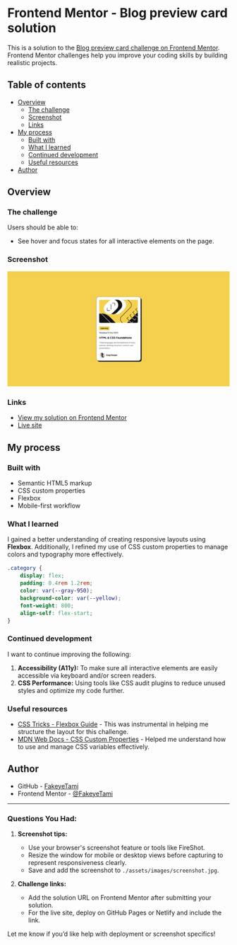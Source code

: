 # Frontend Mentor - Blog preview card solution

This is a solution to the [Blog preview card challenge on Frontend Mentor](https://www.frontendmentor.io/challenges/blog-preview-card-ckPaj01IcS). Frontend Mentor challenges help you improve your coding skills by building realistic projects.

## Table of contents

-   [Overview](#overview)
    -   [The challenge](#the-challenge)
    -   [Screenshot](#screenshot)
    -   [Links](#links)
-   [My process](#my-process)
    -   [Built with](#built-with)
    -   [What I learned](#what-i-learned)
    -   [Continued development](#continued-development)
    -   [Useful resources](#useful-resources)
-   [Author](#author)

## Overview

### The challenge

Users should be able to:

-   See hover and focus states for all interactive elements on the page.

### Screenshot

![Solution Screenshot](./assets/images/screenshot.jpg)

### Links

-   [View my solution on Frontend Mentor](https://www.frontendmentor.io/solutions/blog-preview-card-IMgMJSq9L2)
-   [Live site](https://fakeyet.github.io/Blog-Preview-Card/)

## My process

### Built with

-   Semantic HTML5 markup
-   CSS custom properties
-   Flexbox
-   Mobile-first workflow

### What I learned

I gained a better understanding of creating responsive layouts using **Flexbox**. Additionally, I refined my use of CSS custom properties to manage colors and typography more effectively.

```css
.category {
    display: flex;
    padding: 0.4rem 1.2rem;
    color: var(--gray-950);
    background-color: var(--yellow);
    font-weight: 800;
    align-self: flex-start;
}
```

### Continued development

I want to continue improving the following:

1. **Accessibility (A11y):** To make sure all interactive elements are easily accessible via keyboard and/or screen readers.
2. **CSS Performance:** Using tools like CSS audit plugins to reduce unused styles and optimize my code further.

### Useful resources

-   [CSS Tricks - Flexbox Guide](https://css-tricks.com/snippets/css/a-guide-to-flexbox/) - This was instrumental in helping me structure the layout for this challenge.
-   [MDN Web Docs - CSS Custom Properties](https://developer.mozilla.org/en-US/docs/Web/CSS/--*) - Helped me understand how to use and manage CSS variables effectively.

## Author

-   GitHub - [FakeyeTami](https://github.com/FakeyeTami)
-   Frontend Mentor - [@FakeyeTami](https://www.frontendmentor.io/profile/FakeyeT)

---

### Questions You Had:

1. **Screenshot tips:**

    - Use your browser's screenshot feature or tools like FireShot.
    - Resize the window for mobile or desktop views before capturing to represent responsiveness clearly.
    - Save and add the screenshot to `./assets/images/screenshot.jpg`.

2. **Challenge links:**
    - Add the solution URL on Frontend Mentor after submitting your solution.
    - For the live site, deploy on GitHub Pages or Netlify and include the link.

Let me know if you’d like help with deployment or screenshot specifics!

